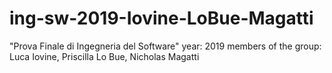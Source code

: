# ing-sw-2019-Iovine-LoBue-Magatti
"Prova Finale di Ingegneria del Software"
year: 2019
members of the group: Luca Iovine, Priscilla Lo Bue, Nicholas Magatti
